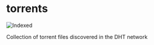 torrents 
========
![Indexed](https://img.shields.io/badge/indexed-83814-blue)

Collection of torrent files discovered in the DHT network
